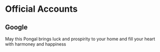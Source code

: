 # Official Accounts

## Google

May this Pongal brings luck and prospirity to your home and fill your heart with harmoney and happiness





